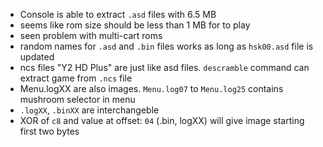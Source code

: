 - Console is able to extract `.asd` files with 6.5 MB
- seems like rom size should be less than 1 MB for to play
- seen problem with multi-cart roms
- random names for `.asd` and `.bin` files works as long as `hsk00.asd` file is updated
- ncs files "Y2 HD Plus" are just like asd files. `descramble` command can extract game from `.ncs` file
- Menu.logXX are also images. `Menu.log07` to `Menu.log25` contains mushroom selector in menu
- `.logXX`, `.binXX` are interchangeble
- XOR of `c8` and value at offset: `04` (.bin, logXX) will give image starting first two bytes

